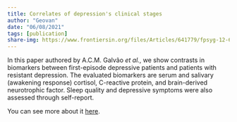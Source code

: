 ```yaml
---
title: Correlates of depression's clinical stages
author: "Geovan"
date: "06/08/2021"
tags: [publication]
share-img: https://www.frontiersin.org/files/Articles/641779/fpsyg-12-641779-HTML-r1/image_m/fpsyg-12-641779-g004.jpg
---
```


In this paper authored by A.C.M. Galvão *et al.*, we show contrasts in biomarkers between first-episode depressive patients and patients with resistant depression. 
The evaluated biomarkers are serum and salivary (awakening response) cortisol, C-reactive protein, and brain-derived neurotrophic factor. 
Sleep quality and depressive symptoms were also assessed through self-report.

You can see more about it [here](https://doi.org/10.3389/fpsyg.2021.641779).
